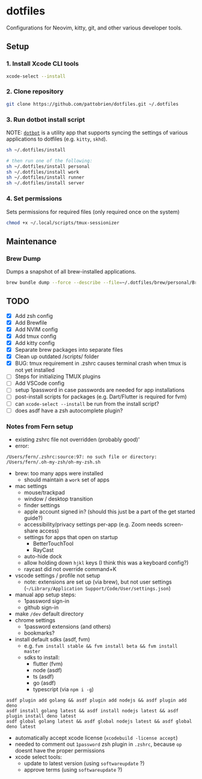 # dotfiles

Configurations for Neovim, kitty, git, and other various developer tools.

## Setup

### 1. Install Xcode CLI tools

```sh
xcode-select --install
```

### 2. Clone repository

```sh
git clone https://github.com/pattobrien/dotfiles.git ~/.dotfiles
```

### 3. Run dotbot install script

NOTE: [`dotbot`](https://github.com/anishathalye/dotbot) is a utility app that supports syncing the settings of various applications to dotfiles (e.g. `kitty`, `skhd`).

```sh
sh ~/.dotfiles/install

# then run one of the following:
sh ~/.dotfiles/install personal
sh ~/.dotfiles/install work
sh ~/.dotfiles/install runner
sh ~/.dotfiles/install server
```

### 4. Set permissions

Sets permissions for required files (only required once on the system)

```sh
chmod +x ~/.local/scripts/tmux-sessionizer
```

## Maintenance

### Brew Dump

Dumps a snapshot of all brew-installed applications.

```sh
brew bundle dump --force --describe --file=~/.dotfiles/brew/personal/Brewfile
```

## TODO

- [x] Add zsh config
- [x] Add Brewfile
- [x] Add NVIM config
- [x] Add tmux config
- [x] Add kitty config
- [x] Separate brew packages into separate files
- [x] Clean up outdated /scripts/ folder
- [x] BUG: tmux requirement in .zshrc causes terminal crash when tmux is not yet installed
- [ ] Steps for initializing TMUX plugins
- [ ] Add VSCode config
- [ ] setup 1password in case passwords are needed for app installations
- [ ] post-install scripts for packages (e.g. Dart/Flutter is required for fvm)
- [ ] can `xcode-select --install` be run from the install script?
- [ ] does asdf have a zsh autocomplete plugin?

### Notes from Fern setup

- existing zshrc file not overridden (probably good)'
- error:

```
/Users/fern/.zshrc:source:97: no such file or directory: /Users/fern/.oh-my-zsh/oh-my-zsh.sh
```

- brew: too many apps were installed
  - should maintain a `work` set of apps
- mac settings
  - mouse/trackpad
  - window / desktop transition 
  - finder settings
  - apple account signed in? (should this just be a part of the get started guide?)
  - accessibility/privacy settings per-app (e.g. Zoom needs screen-share access)
  - settings for apps that open on startup
    - BetterTouchTool
    - RayCast
  - auto-hide dock
  - allow holding down `hjkl` keys (I think this was a keyboard config?)
  - raycast did not override command+K
- vscode settings / profile not setup
  - note: extensions are set up (via brew), but not user settings (`~/Library/Application Support/Code/User/settings.json`)
- manual app setup steps:
  - 1password sign-in
  - github sign-in
- make `/dev` default directory
- chrome settings
  - 1password extensions (and others)
  - bookmarks?
- install default sdks (asdf, fvm)
  - e.g. `fvm install stable && fvm install beta && fvm install master`
  - sdks to install:
    - flutter (fvm)
    - node (asdf)
    - ts (asdf)
    - go (asdf)
    - typescript (via `npm i -g`)
```console
asdf plugin add golang && asdf plugin add nodejs && asdf plugin add deno
asdf install golang latest && asdf install nodejs latest && asdf plugin install deno latest
asdf global golang latest && asdf global nodejs latest && asdf global deno latest
```
- automatically accept xcode license (`xcodebuild -license accept`)
- needed to comment out `1password` zsh plugin in `.zshrc`, because `op` doesnt
  have the proper permissions
- xcode select tools:
  - update to latest version (using `softwareupdate` ?)
  - approve terms (using `softwareupdate` ?)